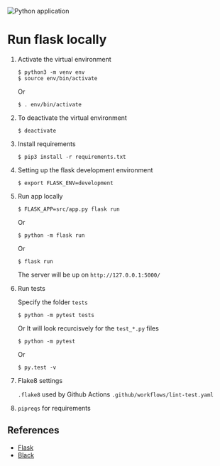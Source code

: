 ![Python application](https://github.com/naeem-bebit/data-project/workflows/Python%20application/badge.svg)

# Run flask locally

1. Activate the virtual environment

   ```console
   $ python3 -m venv env
   $ source env/bin/activate
   ```

   Or

   ```console
   $ . env/bin/activate
   ```

1. To deactivate the virtual environment

   ```console
   $ deactivate
   ```

1. Install requirements

   ```console
   $ pip3 install -r requirements.txt
   ```

1. Setting up the flask development environment

   ```console
   $ export FLASK_ENV=development
   ```

1. Run app locally

   ```console
   $ FLASK_APP=src/app.py flask run
   ```

   Or

   ```console
   $ python -m flask run
   ```

   Or

   ```console
   $ flask run
   ```

   The server will be up on `http://127.0.0.1:5000/`

1. Run tests

   Specify the folder `tests`

   ```console
   $ python -m pytest tests
   ```

   Or
   It will look recurcisvely for the `test_*.py` files

   ```console
   $ python -m pytest
   ```

   Or

   ```console
   $ py.test -v
   ```

1. Flake8 settings

   `.flake8` used by Github Actions `.github/workflows/lint-test.yaml`

1. `pipreqs` for requirements

## References

- [Flask](https://github.com/pallets/flask)
- [Black](https://github.com/psf/black)
